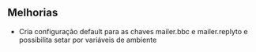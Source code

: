 ## Melhorias
- Cria configuração default para as chaves mailer.bbc e mailer.replyto e possibilita setar por variáveis de ambiente